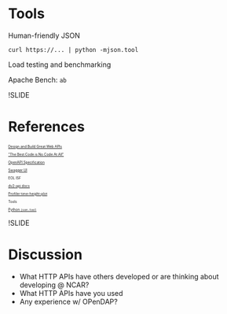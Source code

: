 # Tools

Human-friendly JSON

`curl https://... | python -mjson.tool`

Load testing and benchmarking

Apache Bench: `ab`

!SLIDE

# References

<div style="font-size: 0.5em;">

[Design and Build Great Web APIs](https://pragprog.com/titles/maapis/design-and-build-great-web-apis/)

["The Best Code is No Code At All"](https://blog.codinghorror.com/the-best-code-is-no-code-at-all/)

[OpenAPI Specification](https://swagger.io/specification/)

[Swagger UI](https://swagger.io/tools/swagger-ui/)

EOL ISF

[dv2-api docs](https://ncar.github.io/dv2-api/api/swagger-ui/)

[Profiler time-height-plot](http://datavis.eol.ucar.edu/time-height-plot/)

Tools

[Python `json.tool`](https://docs.python.org/3/library/json.html#module-json.tool)
</div>

!SLIDE


# Discussion

- What HTTP APIs have others developed or are thinking about developing @ NCAR?
- What HTTP APIs have you used
- Any experience w/ OPenDAP?
